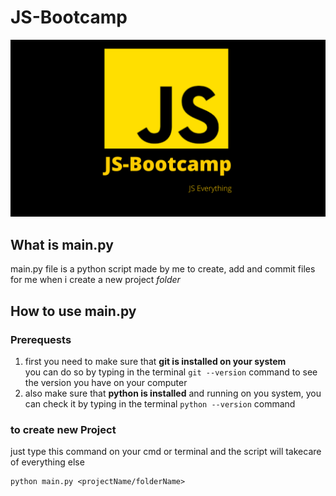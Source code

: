 # JS-Bootcamp
<img src="https://github.com/Boodyahmedhamdy/ImagesRepo/blob/main/Github/3.png?raw=true">


## What is main.py
main.py file is a python script made by me to create, add and commit files for me when i create a new project *folder*


## How to use main.py

### Prerequests
1. first you need to make sure that **git is installed on your system** <br> you can do so by typing in the terminal `git --version` command to see the version you have on your computer
2. also make sure that **python is installed** and running on you system, you can check it by typing in the terminal `python --version` command

### to create new Project 
just type this command on your cmd or terminal and the script will takecare of everything else
```
python main.py <projectName/folderName>
```
